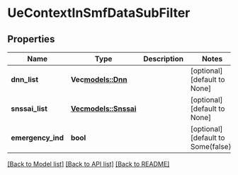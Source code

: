 # UeContextInSmfDataSubFilter

## Properties
Name | Type | Description | Notes
------------ | ------------- | ------------- | -------------
**dnn_list** | **Vec<models::Dnn>** |  | [optional] [default to None]
**snssai_list** | [**Vec<models::Snssai>**](Snssai.md) |  | [optional] [default to None]
**emergency_ind** | **bool** |  | [optional] [default to Some(false)]

[[Back to Model list]](../README.md#documentation-for-models) [[Back to API list]](../README.md#documentation-for-api-endpoints) [[Back to README]](../README.md)


